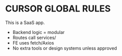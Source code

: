 # CURSOR GLOBAL RULES
This is a SaaS app.
- Backend logic = modular
- Routes call services/
- FE uses fetch/Axios
- No extra tools or design systems unless approved 